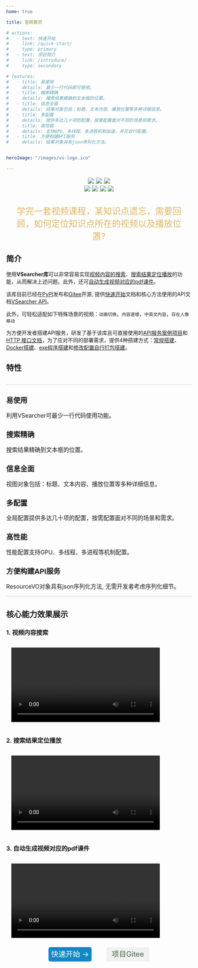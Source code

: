 ```yaml
---
home: true

title: 官网首页

# actions:
#   - text: 快速开始
#     link: /quick-start/
#     type: primary
#   - text: 项目简介
#     link: /introduce/
#     type: secondary

# features:
#   - title: 易使用
#     details: 最少一行代码即可使用。
#   - title: 搜索精确
#     details: 搜索结果精确到文本框的位置。
#   - title: 信息全面
#     details: 结果对象包括：标题、文本内容、播放位置等多种详细信息。
#   - title: 多配置
#     details: 提供多达几十项的配置，按需配置面对不同的场景和需求。
#   - title: 高性能
#     details: 支持GPU、多线程、多进程机制加速，并可自行配置。
#   - title: 方便构建API服务
#     details: 结果对象具有json序列化方法。


heroImage: "/images/vs-logo.ico"

---
```





<style lang='scss'>

/* header相关的css */
.logo{
    display: flex; 
    flex-direction: column; 
    justify-content: center; 
    align-items: center;
}

.hero img{
    width: 7em;
    margin-top: 2rem !important;
    margin-bottom: 1rem !important;
}

.hero h1{//title
    font-size: 2rem !important;
    margin: 0 !important;
}

.hero p{//descriptions
    font-size: 1.3rem !important;
    margin-top: 0.2em !important;
    align-self: center !important;
}

/* 特点相关 */
.my-features{
    display: flex;
    justify-content: space-between;
    align-items: center;
    flex-wrap: wrap;
    margin-top: 0 !important;
    padding: 0 !important;
    padding-bottom: 1rem !important;
    /* flex-wrap: wrap; */
    /* align-items: flex-start; */
    /* align-content: stretch; */
    /* justify-content: space-between; */
    border-bottom: 1px solid #ccc;
    margin-bottom: 2rem !important;
}
.features{
    margin-top: 2rem !important;
    padding-top: 0 !important;
    border-top: 1px solid #ccc !important;
   
}
.feature{
     /* border: 1px solid #ccc !important; */
}

.feature h2{
    /* margin-top: 0 !important; */
    font-size: 1.2rem !important;
    padding-bottom: 0rem !important;
    /* padding-top: 1rem !important; */
    
}

.feature p{
    font-size: 0.97rem !important;
    padding: 0 !important;
    margin: 0 !important;
}


.my-action-container{
    display: flex;
    flex-direction: row;
    justify-content: center;
    align-items: center;
}

.my-action{
   
    border-radius: 5px;

    width: 6em;
    font-size: 1.4em;
    text-align: center;
    line-height: 2em;
    height:2em;
    text-decoration-line: none;
}

.my-primary-action{
    background-color: #1387c1;
    color: #fff;
    margin: 0.2em 1em;
}

.my-common-action{
    background-color: #f1f1f1;
    color: #446644;
    margin: 0.2em 1em;
}

.navbar span a{
    display: flex !important;
}

.tag-container{
    display: flex;
    flex-direction: row;
    justify-content: center;
}

.tag-container img{
    margin: 0 .27em;
    margin: .2em;
}

.my-video-container{
    width: 80%;
    margin: 1em;
}

.question{
    margin-top: 2rem;
    padding: 0 1rem;
    font-size: 1.47rem;
    /* color: #C94B11; */
    color: #deb767;
    text-align: center;
}
</style>

<!-- <div class='logo'>
    <img style="width: 10em;" src="/images/vs-logo.ico"/>
</div> -->

<div class='tag-container'>
<a href="https://pypi.org/project/vsearcher/"><img src='https://img.shields.io/badge/最新版本-v0.2.16-3963bc.svg'/></a>
<a><img src='https://img.shields.io/badge/build-passing-00d508.svg'/></a>
<a><img src='https://img.shields.io/badge/license-LGPL_v3.0-f0f900.svg'/></a>
</div>

<div class='tag-container'>
    <a><img src='https://img.shields.io/badge/python-v3.8+-7efaff.svg'/></a>
    <a><img src='https://img.shields.io/badge/setuptools-v59.8.0+-7ecaff.svg'/></a>
    <a><img src='https://img.shields.io/badge/pip-v21.3.1+-00d5a8.svg'/></a>
    <a><img src='https://img.shields.io/badge/opencv_python-v4.5.5-0fcff8.svg'/></a>
</div>

<div class="question">学完一套视频课程，某知识点遗忘，需要回顾，如何定位知识点所在的视频以及播放位置?</div>

## 简介

使用**VSearcher库**可以非常容易实现[视频内容的搜索](./#_1-视频内容搜索)、[搜索结果定位播放](./#_2-搜索结果定位播放)的功能，从而解决上述问题。此外，还可[自动生成视频对应的pdf课件](./#_3-自动生成视频对应的pdf课件)。

该库目前已经在[PyPI](https://pypi.org/project/vsearcher/)发布和[Gitee](https://gitee.com/breath57/vsearch)开源, 提供[快速开始](./quick-start/index.md)文档和核心方法使用的API文档[VSearcher API](./api/index.md)。

此外，可轻松适配如下特殊场景的视频：`动画切换`，`内容递增`，`中英文内容`，`存在人像移动`

为方便开发者搭建API服务，研发了基于该库且可直接使用的[API服务案例项目](./demo/搭建API服务.md)和[HTTP 接口文档](./demo/vs-api/)，为了应对不同的部署需求，提供4种搭建方式：[常规搭建](./demo/搭建API服务/#方式1-常规搭建)、[Docker搭建](./demo/搭建API服务/#方式2-docker搭建)、[exe程序搭建](./demo/搭建API服务/#方式3-vs-api-exe程序搭建)和[修改配置自行打包搭建](./demo/搭建API服务/#方式4-改配置文件-打包)。

## 特性

<div class="features">
    <div class="feature">
        <h2>易使用</h2>
        <p>利用<RouterLink to="/api/#使用方法">VSearcher</RouterLink>可最少一行代码使用功能。</p>
    </div>
    <div class="feature">
        <h2>搜索精确</h2>
        <p>搜索结果精确到文本框的位置。</p>
    </div>
    <div class="feature">
        <h2>信息全面</h2>
        <p><RouterLink to="/vo/#videovo">视图对象</RouterLink>包括：标题、文本内容、播放位置等多种详细信息。</p>
    </div>
</div>
<div class="my-features">
    <div class="feature">
        <h2>多配置</h2>
        <p><RouterLink to="/vs-config/">全局配置</RouterLink>提供多达几十项的配置，按需配置面对不同的场景和需求。</p>
    </div>
    <div class="feature">
        <h2>高性能</h2>
        <p><RouterLink to="/vs-config/#config-performance">性能配置</RouterLink>支持GPU、多线程、多进程等机制配置。</p>
    </div>
    <div class="feature">
        <h2>方便构建API服务</h2>
        <p><RouterLink to="/vo/#resourcevo">ResourceVO</RouterLink>对象具有json序列化方法, 无需开发者考虑序列化细节。</p>
    </div>
</div>

## 核心能力效果展示
### 1. 视频内容搜索

<video class="my-video-container" controls>
  <source src="http://rl4ru6nq1.bkt.clouddn.com/gitee%2Fbreath57%2Fvs-docs%2Fvideo%2Fsearch-content.mp4" type="video/mp4">
</video>

### 2. 搜索结果定位播放

<video class="my-video-container" controls>
  <source src="http://rl4ru6nq1.bkt.clouddn.com/gitee%2Fbreath57%2Fvs-docs%2Fvideo%2Flocate-content.mp4" type="video/mp4">
</video>


### 3. 自动生成视频对应的pdf课件

<video class="my-video-container" controls>
  <source src="http://rl4ru6nq1.bkt.clouddn.com/gitee%2Fbreath57%2Fvs-docs%2Fvideo%2Fdownload-pdf.mp4" type="video/mp4">
</video>

<!-- <img src="/images/gif/download_pdf.gif" style="width: 40em;" /> -->


<div class='my-action-container' style='margin: .5em 0  3em 0;'>
    <RouterLink to='/quick-start/' class='my-action my-primary-action'> 快速开始 → </RouterLink>
    <a href='https://gitee.com/breath57/vsearch' class='my-action my-common-action'>项目Gitee</a>
</div>

